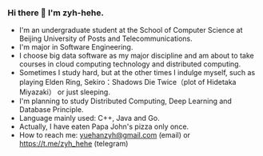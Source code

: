 ### Hi there 👋 I'm zyh-hehe.
 - I'm an undergraduate student at the School of Computer Science at Beijing University of Posts and Telecommunications.
 - I'm major in Software Engineering.
 - I choose big data software as my major discipline and am about to take courses in cloud computing technology and distributed computing.
 - Sometimes I study hard, but at the other times I indulge myself, such as playing Elden Ring, Sekiro：Shadows Die Twice（plot of Hidetaka Miyazaki） or just sleeping.
 - I'm planning to study Distributed Computing, Deep Learning and Database Principle.
 - Language mainly used: C++, Java and Go.
 - Actually, I have eaten Papa John's pizza only once.
 - How to reach me: yuehanzyh@gmail.com (email) or https://t.me/zyh_hehe (telegram) 

<!--
**zyh-hehe/zyh-hehe** is a ✨ _special_ ✨ repository because its `README.md` (this file) appears on your GitHub profile.

Here are some ideas to get you started:

- 🔭 I’m currently working on ...
- 🌱 I’m currently learning ...
- 👯 I’m looking to collaborate on ...
- 🤔 I’m looking for help with ...
- 💬 Ask me about ...
- 📫 How to reach me: ...
- 😄 Pronouns: ...
- ⚡ Fun fact: ...
-->

